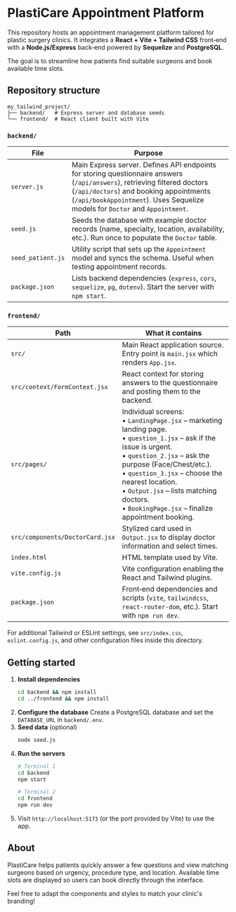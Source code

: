 # PlastiCare Appointment Platform

This repository hosts an appointment management platform tailored for plastic surgery clinics. It integrates a **React + Vite + Tailwind CSS** front‑end with a **Node.js/Express** back‑end powered by **Sequelize** and **PostgreSQL**.

The goal is to streamline how patients find suitable surgeons and book available time slots.

## Repository structure

```
my_tailwind_project/
├── backend/   # Express server and database seeds
└── frontend/  # React client built with Vite
```

### `backend/`

| File | Purpose |
|------|---------|
| `server.js` | Main Express server. Defines API endpoints for storing questionnaire answers (`/api/answers`), retrieving filtered doctors (`/api/doctors`) and booking appointments (`/api/bookAppointment`). Uses Sequelize models for `Doctor` and `Appointment`. |
| `seed.js` | Seeds the database with example doctor records (name, specialty, location, availability, etc.). Run once to populate the `Doctor` table. |
| `seed_patient.js` | Utility script that sets up the `Appointment` model and syncs the schema. Useful when testing appointment records. |
| `package.json` | Lists backend dependencies (`express`, `cors`, `sequelize`, `pg`, `dotenv`). Start the server with `npm start`. |

### `frontend/`

| Path | What it contains |
|------|------------------|
| `src/` | Main React application source. Entry point is `main.jsx` which renders `App.jsx`. |
| `src/context/FormContext.jsx` | React context for storing answers to the questionnaire and posting them to the backend. |
| `src/pages/` | Individual screens:<br>• `LandingPage.jsx` – marketing landing page.<br>• `question_1.jsx` – ask if the issue is urgent.<br>• `question_2.jsx` – ask the purpose (Face/Chest/etc.).<br>• `question_3.jsx` – choose the nearest location.<br>• `Output.jsx` – lists matching doctors.<br>• `BookingPage.jsx` – finalize appointment booking. |
| `src/components/DoctorCard.jsx` | Stylized card used in `Output.jsx` to display doctor information and select times. |
| `index.html` | HTML template used by Vite. |
| `vite.config.js` | Vite configuration enabling the React and Tailwind plugins. |
| `package.json` | Front‑end dependencies and scripts (`vite`, `tailwindcss`, `react-router-dom`, etc.). Start with `npm run dev`. |

For additional Tailwind or ESLint settings, see `src/index.css`, `eslint.config.js`, and other configuration files inside this directory.

## Getting started

1. **Install dependencies**
   ```bash
   cd backend && npm install
   cd ../frontend && npm install
   ```
2. **Configure the database**
   Create a PostgreSQL database and set the `DATABASE_URL` in `backend/.env`.
3. **Seed data** (optional)
   ```bash
   node seed.js
   ```
4. **Run the servers**
   ```bash
   # Terminal 1
   cd backend
   npm start

   # Terminal 2
   cd frontend
   npm run dev
   ```
5. Visit `http://localhost:5173` (or the port provided by Vite) to use the app.

## About

PlastiCare helps patients quickly answer a few questions and view matching surgeons based on urgency, procedure type, and location. Available time slots are displayed so users can book directly through the interface.

Feel free to adapt the components and styles to match your clinic's branding!
